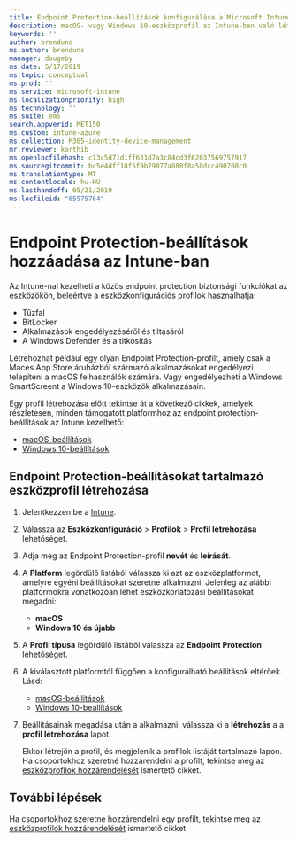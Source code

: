 ```yaml
---
title: Endpoint Protection-beállítások konfigurálása a Microsoft Intune-ban – Azure | Microsoft Docs
description: macOS- vagy Windows 10-eszközprofil az Intune-ban való létrehozásakor létrehozhat Endpoint Protection-beállításokat is.
keywords: ''
author: brenduns
ms.author: brenduns
manager: dougeby
ms.date: 5/17/2019
ms.topic: conceptual
ms.prod: ''
ms.service: microsoft-intune
ms.localizationpriority: high
ms.technology: ''
ms.suite: ems
search.appverid: MET150
ms.custom: intune-azure
ms.collection: M365-identity-device-management
mr.reviewer: karthib
ms.openlocfilehash: c13c5d71d1ff631d7a3c84cd3f62037569757917
ms.sourcegitcommit: bc5e4dff18f5f9b79077a888f8a58dcc490708c0
ms.translationtype: MT
ms.contentlocale: hu-HU
ms.lasthandoff: 05/21/2019
ms.locfileid: "65975764"
---
```

# <a name="add-endpoint-protection-settings-in-intune"></a>Endpoint Protection-beállítások hozzáadása az Intune-ban

Az Intune-nal kezelheti a közös endpoint protection biztonsági funkciókat az eszközökön, beleértve a eszközkonfigurációs profilok használhatja:
- Tűzfal 
- BitLocker
- Alkalmazások engedélyezéséről és tiltásáról  
- A Windows Defender és a titkosítás

Létrehozhat például egy olyan Endpoint Protection-profilt, amely csak a Maces App Store áruházból származó alkalmazásokat engedélyezi telepíteni a macOS felhasználók számára. Vagy engedélyezheti a Windows SmartScreent a Windows 10-eszközök alkalmazásain.

Egy profil létrehozása előtt tekintse át a következő cikkek, amelyek részletesen, minden támogatott platformhoz az endpoint protection-beállítások az Intune kezelhető: 
   - [macOS-beállítások](endpoint-protection-macos.md)
   - [Windows 10-beállítások](endpoint-protection-windows-10.md)

## <a name="create-a-device-profile-containing-endpoint-protection-settings"></a>Endpoint Protection-beállításokat tartalmazó eszközprofil létrehozása

1. Jelentkezzen be a [Intune](https://go.microsoft.com/fwlink/?linkid=20909).
3. Válassza az **Eszközkonfiguráció** > **Profilok** > **Profil létrehozása** lehetőséget.
4. Adja meg az Endpoint Protection-profil **nevét** és **leírását**.
5. A **Platform** legördülő listából válassza ki azt az eszközplatformot, amelyre egyéni beállításokat szeretne alkalmazni. Jelenleg az alábbi platformokra vonatkozóan lehet eszközkorlátozási beállításokat megadni:
   - **macOS**
   - **Windows 10 és újabb**
6. A **Profil típusa** legördülő listából válassza az **Endpoint Protection** lehetőséget. 
7. A kiválasztott platformtól függően a konfigurálható beállítások eltérőek. Lásd:
   - [macOS-beállítások](endpoint-protection-macos.md)
   - [Windows 10-beállítások](endpoint-protection-windows-10.md)  

8. Beállításainak megadása után a alkalmazni, válassza ki a **létrehozás** a a **profil létrehozása** lapot.

   Ekkor létrejön a profil, és megjelenik a profilok listáját tartalmazó lapon. Ha csoportokhoz szeretné hozzárendelni a profilt, tekintse meg az [eszközprofilok hozzárendelését](device-profile-assign.md) ismertető cikket.


## <a name="next-steps"></a>További lépések  

Ha csoportokhoz szeretne hozzárendelni egy profilt, tekintse meg az [eszközprofilok hozzárendelését](device-profile-assign.md) ismertető cikket.
